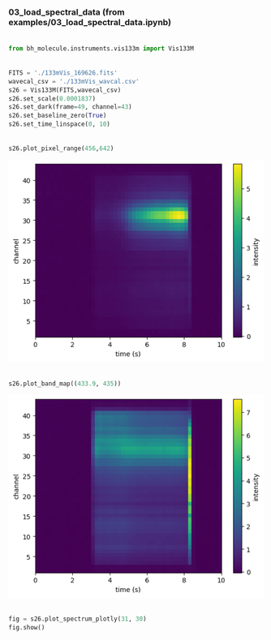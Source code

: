 ### 03_load_spectral_data (from examples/03_load_spectral_data.ipynb)

```python

from bh_molecule.instruments.vis133m import Vis133M

```

```python

FITS = './133mVis_169626.fits'
wavecal_csv = './133mVis_wavcal.csv'
s26 = Vis133M(FITS,wavecal_csv)
s26.set_scale(0.0001837)
s26.set_dark(frame=49, channel=43)
s26.set_baseline_zero(True)
s26.set_time_linspace(0, 10)

```

```python

s26.plot_pixel_range(456,642)

```

![output image](03_load_spectral_data_out_0.png)

```python

s26.plot_band_map((433.9, 435))

```

![output image](03_load_spectral_data_out_1.png)

```python

fig = s26.plot_spectrum_plotly(31, 30)
fig.show()

```